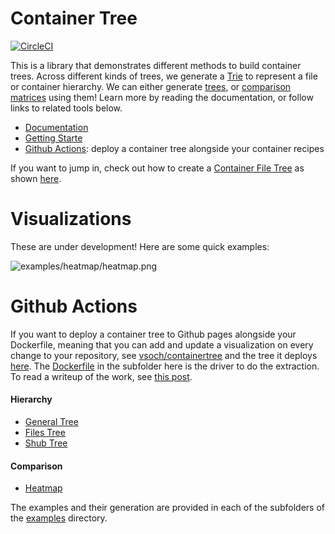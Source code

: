 # Container Tree

[![CircleCI](https://circleci.com/gh/singularityhub/container-tree.svg?style=svg)](https://circleci.com/gh/singularityhub/container-tree)

This is a library that demonstrates different methods to build container trees. 
Across different kinds of trees, we generate a [Trie](https://en.wikipedia.org/wiki/Trie) 
to represent a file or container hierarchy. We can either generate 
[trees](https://singularityhub.github.io/container-tree/examples/files_tree/demo/), 
or [comparison matrices](https://singularityhub.github.io/container-tree/examples/heatmap/demo/) 
using them! Learn more by reading the documentation, or follow links to related tools below.

  - [Documentation](https://singularityhub.github.io/container-tree/)
  - [Getting Starte](https://singularityhub.github.io/container-tree/getting-started/)
  - [Github Actions](#github-actions): deploy a container tree alongside your container recipes

If you want to jump in, check out how to create a [Container File Tree](https://singularityhub.github.io/container-tree/examples/files_tree/) as shown [here](https://vsoch.github.io/containertree).


# Visualizations

These are under development! Here are some quick examples:

![examples/heatmap/heatmap.png](examples/heatmap/heatmap.png)


# Github Actions

If you want to deploy a container tree to Github pages alongside your Dockerfile,
meaning that you can add and update a visualization on every change to your
repository, see [vsoch/containertree](https://www.github.com/vsoch/containertree)
and the tree it deploys [here](https://vsoch.github.io/containertree). The
[Dockerfile](docker/Dockerfile) in the subfolder here is the driver to 
do the extraction. To read a writeup of the work, see 
[this post](https://vsoch.github.io/2019/github-deploy/).

#### Hierarchy

 - [General Tree](https://singularityhub.github.io/container-tree/examples/tree/demo/)
 - [Files Tree](https://singularityhub.github.io/container-tree/examples/files_tree/demo/)
 - [Shub Tree](https://singularityhub.github.io/container-tree/examples/shub_tree/demo/)


#### Comparison

 - [Heatmap](https://singularityhub.github.io/container-tree/examples/heatmap/demo/)

The examples and their generation are provided in each of the subfolders of the [examples](examples) directory.
